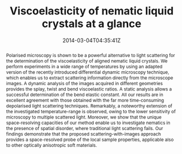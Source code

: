 ---
title: "Viscoelasticity of nematic liquid crystals at a glance"
authors:
- Fabio Giavazzi
- Stefano Crotti
- Antonio Speciale
- Francesca Serra
- Giuliano Zanchetta
- Veronique Trappe
- Marco Buscaglia
- Tommaso Bellini
- admin

author_notes:
- ""
- ""
- ""
- ""
- ""
- ""
- ""
- ""
- "Corresponding author"
date: "2014-03-04T04:35:41Z"
doi: "10.1039/c4sm00145a"

# Schedule page publish date (NOT publication's date).
publishDate: "2024-04-15T00:00:00Z"

# Publication type.
# Legend: 0 = Uncategorized; 1 = Conference paper; 2 = Journal article;
# 3 = Preprint / Working Paper; 4 = Report; 5 = Book; 6 = Book section;
# 7 = Thesis; 8 = Patent
publication_types: ["article-journal"]

# Publication name and optional abbreviated publication name.
publication: "*Soft Matter* **10**, 3938-3949"
publication_short: "*Soft Matter* **10**, 3938-3949"

abstract: "Polarised microscopy is shown to be a powerful alternative to light scattering for the determination of the viscoelasticity of aligned nematic liquid crystals. We perform experiments in a wide range of temperatures by using an adapted version of the recently introduced differential dynamic microscopy technique, which enables us to extract scattering information directly from the microscope images. A dynamic analysis of the images acquired in different geometries provides the splay, twist and bend viscoelastic ratios. A static analysis allows a successful determination of the bend elastic constant. All our results are in excellent agreement with those obtained with the far more time-consuming depolarised light scattering techniques. Remarkably, a noteworthy extension of the investigated temperature-range is observed, owing to the lower sensitivity of microscopy to multiple scattered light. Moreover, we show that the unique space-resolving capacities of our method enable us to investigate nematics in the presence of spatial disorder, where traditional light scattering fails. Our findings demonstrate that the proposed scattering-with-images approach provides a space-resolved probe of the local sample properties, applicable also to other optically anisotropic soft materials."

# Summary. An optional shortened abstract.
summary:

tags:
#- tag1
#- tag2
featured: false

links:
#- name: Link
#  url: "link..."
#url_pdf: ''
#url_code: ''
#url_dataset: ''
#url_poster: ''
#url_project: ''
#url_slides: ''
#url_source: ''
#url_video: ''

# Featured image
# To use, add an image named `featured.jpg/png` to your page's folder. 
image:
  caption: 'Image credit: [RSC](https://pubs.rsc.org/en/Image/Get?imageInfo.ImageType=GA&imageInfo.ImageIdentifier.ManuscriptID=C4SM00145A&imageInfo.ImageIdentifier.Year=2014)'
  focal_point: ""
  preview_only: false

# Associated Projects (optional).
#   Associate this publication with one or more of your projects.
#   Simply enter your project's folder or file name without extension.
#   E.g. `internal-project` references `content/project/internal-project/index.md`.
#   Otherwise, set `projects: []`.
projects: []

# Slides (optional).
#   Associate this publication with Markdown slides.
#   Simply enter your slide deck's filename without extension.
#   E.g. `slides: "example"` references `content/slides/example/index.md`.
#   Otherwise, set `slides: ""`.
slides:

# Comments (optional).
#   Enable comments in the page.
commentable: false
---